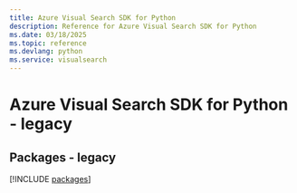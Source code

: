 ```yaml
---
title: Azure Visual Search SDK for Python
description: Reference for Azure Visual Search SDK for Python
ms.date: 03/18/2025
ms.topic: reference
ms.devlang: python
ms.service: visualsearch
---
```

# Azure Visual Search SDK for Python - legacy
## Packages - legacy
[!INCLUDE [packages](visual-search-index.md)]